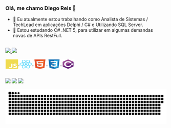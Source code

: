 ### Olá, me chamo Diego Reis 👋

- 🔭 Eu atualmente estou trabalhando como Analista de Sistemas / TechLead em aplicações Delphi / C# e Utilizando SQL Server.
- 🌱 Estou estudando C# .NET 5, para utilizar em algumas demandas novas de APIs RestFull.

 ##

 <div>
  <a href="https://github.com/DiegoVAReis">
  <img height="180em" src="https://github-readme-stats.vercel.app/api?username=DiegoVAReis&show_icons=true&theme=react&include_all_commits=true&count_private=false&border_color=373e47"/>
  <img height="180em" src="https://github-readme-stats.vercel.app/api/top-langs/?username=DiegoVAReis&layout=compact&langs_count=7&theme=react&border_color=373e47&card_width=300"/>
</div>
<div style="display: inline_block"><br>
  <img align="center" alt="Diego-Js" height="30" width="40" src="https://raw.githubusercontent.com/devicons/devicon/master/icons/javascript/javascript-plain.svg">
  <img align="center" alt="Diego-React" height="30" width="40" src="https://raw.githubusercontent.com/devicons/devicon/master/icons/react/react-original.svg">
  <img align="center" alt="Diego-HTML" height="30" width="40" src="https://raw.githubusercontent.com/devicons/devicon/master/icons/html5/html5-original.svg">
  <img align="center" alt="Diego-CSS" height="30" width="40" src="https://raw.githubusercontent.com/devicons/devicon/master/icons/css3/css3-original.svg">
  <img align="center" alt="Diego-Csharp" height="30" width="40" src="https://raw.githubusercontent.com/devicons/devicon/master/icons/csharp/csharp-original.svg">
</div>
  
 ##
 
<div> 
  <a href="https://www.instagram.com/diegovareis" target="_blank"><img src="https://img.shields.io/badge/-Instagram-%23E4405F?style=for-the-badge&logo=instagram&logoColor=white" target="_blank"></a>
  <a href = "mailto:di.ego_reis@hotmail.com"><img src="https://img.shields.io/badge/-Gmail-%23333?style=for-the-badge&logo=gmail&logoColor=white" target="_blank"></a>
  <a href="https://www.linkedin.com/in/diegovareis" target="_blank"><img src="https://img.shields.io/badge/-LinkedIn-%230077B5?style=for-the-badge&logo=linkedin&logoColor=white" target="_blank"></a> 
 
 ![Snake animation](https://github.com/DiegoVAReis/DiegoVAReis/blob/output/github-contribution-grid-snake.svg)
 
</div>
